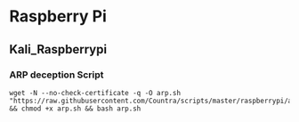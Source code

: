 # Raspberry Pi 

## Kali_Raspberrypi

### ARP deception Script

```shell
wget -N --no-check-certificate -q -O arp.sh "https://raw.githubusercontent.com/Countra/scripts/master/raspberrypi/arp.sh" && chmod +x arp.sh && bash arp.sh
```  
